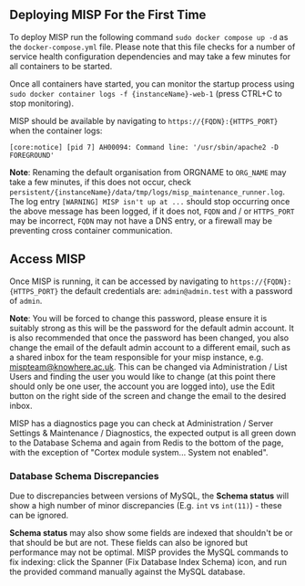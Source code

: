 <!--
SPDX-FileCopyrightText: 2024 Jisc Services Limited
SPDX-FileContributor: Clive Bream
SPDX-FileContributor: James Ellor

SPDX-License-Identifier: GPL-3.0-only
-->

## Deploying MISP For the First Time

To deploy MISP run the following command `sudo docker compose up -d` as the `docker-compose.yml` file. Please note that this file checks for a number of service health configuration dependencies and may take a few minutes for all containers to be started.

Once all containers have started, you can monitor the startup process using `sudo docker container logs -f {instanceName}-web-1` (press CTRL+C to stop monitoring).

MISP should be available by navigating to `https://{FQDN}:{HTTPS_PORT}` when the container logs:

```log
[core:notice] [pid 7] AH00094: Command line: '/usr/sbin/apache2 -D FOREGROUND'
```

**Note**: Renaming the default organisation from ORGNAME to `ORG_NAME` may take a few minutes, if this does not occur, check `persistent/{instanceName}/data/tmp/logs/misp_maintenance_runner.log`. The log entry `[WARNING] MISP isn't up at ...` should stop occurring once the above message has been logged, if it does not, `FQDN` and / or `HTTPS_PORT` may be incorrect, `FQDN` may not have a DNS entry, or a firewall may be preventing cross container communication.

## Access MISP

Once MISP is running, it can be accessed by navigating to `https://{FQDN}:{HTTPS_PORT}` the default credentials are: `admin@admin.test` with a password of `admin`. 

**Note**: You will be forced to change this password, please ensure it is suitably strong as this will be the password for the default admin account. It is also recommended that once the password has been changed, you also change the email of the default admin account to a different email, such as a shared inbox for the team responsible for your misp instance, e.g. mispteam@knowhere.ac.uk. This can be changed via Administration / List Users and finding the user you would like to change (at this point there should only be one user, the account you are logged into), use the Edit button on the right side of the screen and change the email to the desired inbox. 

MISP has a diagnostics page you can check at Administration / Server Settings & Maintenance / Diagnostics, the expected output is all green down to the Database Schema and again from Redis to the bottom of the page, with the exception of "Cortex module system... System not enabled".

### Database Schema Discrepancies

Due to discrepancies between versions of MySQL, the **Schema status** will show a high number of minor discrepancies (E.g. `int` vs `int(11)`) - these can be ignored.

**Schema status** may also show some fields are indexed that shouldn't be or that should be but are not. These fields can also be ignored but performance may not be optimal. MISP provides the MySQL commands to fix indexing: click the Spanner (Fix Database Index Schema) icon, and run the provided command manually against the MySQL database.
